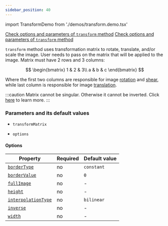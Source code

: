 ```yaml
---
sidebar_position: 40
---
```


import TransformDemo from './demos/transform.demo.tsx'

[Check options and parameters of `transform` method](https://image-js.github.io/image-js-typescript/classes/Image.html#transform 'github.io link')
[Check options and parameters of `transform` method](https://image-js.github.io/image-js-typescript/classes/Image.html#transform 'github.io link')

`transform` method uses transformation matrix to rotate, translate, and/or scale the image. User needs to pass on the matrix that will be applied to the image. Matrix must have 2 rows and 3 columns:

$$
\begin{bmatrix}
1 & 2 & 3\\
a & b & c
\end{bmatrix}
$$

Where the first two columns are responsible for image [rotation](https://en.wikipedia.org/wiki/Rotation 'wikipedia link on rotation') and [shear](https://en.wikipedia.org/wiki/Shear_mapping 'wikipedia link on image shearing'), while last column is responsible for image [translation](<https://en.wikipedia.org/wiki/Translation_(geometry)#:~:text=In%20Euclidean%20geometry%2C%20a%20translation,origin%20of%20the%20coordinate%20system> 'wikipedia link on translation').

:::caution
Matrix cannot be singular. Otherwise it cannot be inverted. Click [here](https://en.wikipedia.org/wiki/Invertible_matrix 'wikipedia link on invertible matrices') to learn more.
:::

<TransformDemo />

### Parameters and its default values

- `transformMatrix`

- `options`

#### Options

| Property                                                                                                                 | Required | Default value |
| ------------------------------------------------------------------------------------------------------------------------ | -------- | ------------- |
| [`borderType`](https://image-js.github.io/image-js-typescript/interfaces/TransformOptions.html#borderType)               | no       | `constant`    |
| [`borderValue`](https://image-js.github.io/image-js-typescript/interfaces/TransformOptions.html#borderValue)             | no       | `0`           |
| [`fullImage`](https://image-js.github.io/image-js-typescript/interfaces/TransformOptions.html#fullImage)                 | no       | -             |
| [`height`](https://image-js.github.io/image-js-typescript/interfaces/TransformOptions.html#height)                       | no       | -             |
| [`interpolationType`](https://image-js.github.io/image-js-typescript/interfaces/TransformOptions.html#interpolationType) | no       | `bilinear`    |
| [`inverse`](https://image-js.github.io/image-js-typescript/interfaces/TransformOptions.html#inverse)                     | no       | -             |
| [`width`](https://image-js.github.io/image-js-typescript/interfaces/TransformOptions.html#width)                         | no       | -             |
